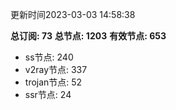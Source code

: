 更新时间2023-03-03 14:58:38

**总订阅: 73**
**总节点: 1203**
**有效节点: 653**
- ss节点: 240
- v2ray节点: 337
- trojan节点: 52
- ssr节点: 24
